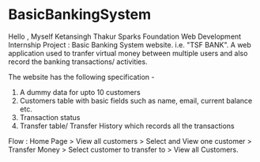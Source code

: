 # BasicBankingSystem
Hello ,
Myself Ketansingh Thakur
Sparks Foundation Web Development Internship Project : Basic Banking System website. i.e. "TSF BANK".
A web application used to tranfer virtual money between multiple users and also record the banking transactions/ activities.

The website has the following specification -
1. A dummy data for upto 10 customers
2. Customers table with basic fields such as name, email, current balance etc.
3. Transaction status
3. Transfer table/ Transfer History which records all the transactions

Flow : Home Page > View all customers > Select and View one customer > Transfer Money > Select customer to transfer to > View all Customers.
